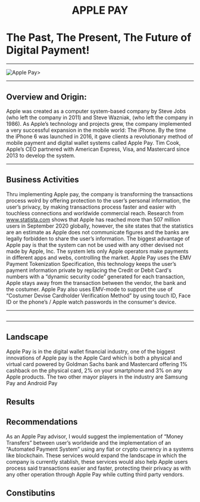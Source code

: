 # <p align="center"> **APPLE PAY**
# The Past, The Present, The Future of Digital Payment! #

---

![Apple Pay>](https://www.reuters.com/resizer/q2XiQG4hQEy7zDY8661RzZa5VbY=/1200x0/filters:quality(80)/cloudfront-us-east-2.images.arcpublishing.com/reuters/LU3DJC6JPRKQDNC2VXM6L3ZNO4.jpg)

---

## Overview and Origin:

Apple was created as a computer system-based company by Steve Jobs (who left the company in 2011) and Steve Wazniak, (who left the company in 1986). As Apple’s technology and projects grew, the company implemented a very successful expansion in the mobile world: The iPhone. By the time the iPhone 6 was launched in 2016, it gave clients a revolutionary method of mobile payment and digital wallet systems called Apple Pay. Tim Cook, Apple’s CEO partnered with American Express, Visa, and Mastercard since 2013 to develop the system.

---

## Business Activities

Thru implementing Apple pay, the company is transforming the transactions process wolrd by offering protection to the user’s personal information, the user’s privacy, by making transactions process faster and easier with touchless connections and worldwide commercial reach. Research from www.statista.com  shows that Apple has reached more than 507 million users in September 2020 globally, however, the site states that the statistics are an estimate as Apple does not communicate figures and the banks are legally forbidden to share the user’s information.
The biggest advantage of Apple pay is that the system can not be used with any other devised not made by Apple, Inc. The system lets only Apple operators make payments in different apps and webs, controlling the market.
Apple Pay uses the EMV Payment Tokenization Specification, this technology keeps the user’s payment information private by replacing the Credit or Debit Card's numbers with a “dynamic security code” generated for each transaction, Apple stays away from the transaction between the vendor, the bank and the costumer. Apple Pay also uses EMV-mode to support the use of “Costumer Devise Cardholder Verification Method” by using touch ID, Face ID or the phone’s / Apple watch passwords in the consumer's device.

---

![<Tokenization>](<https://upload.wikimedia.org/wikipedia/commons/3/3e/How_mobile_payment_tokenization_works.png>)

---

## Landscape
Apple Pay is in the digital wallet financial industry, one of the biggest innovations of Apple pay is the Apple Card which is both a physical and virtual card powered by Goldman Sachs bank and Mastercard offering 1% cashback on the physical card, 2% on your smartphone and 3% on any Apple products. The two other mayor players in the industry are Samsung Pay and Android Pay

## Results

## Recommendations 
As an Apple Pay advisor, I would suggest the implementation of “Money Transfers” between user’s worldwide and the implementation of an “Automated Payment System” using any fiat or crypto currency in a systems like blockchain. These services would expand the landscape in which the company is currently stablish, these services would also help Apple users process said transactions easier and faster, protecting their privacy as with any other operation through Apple Pay while cutting third party vendors.
  
## Constibutins 
  
  
